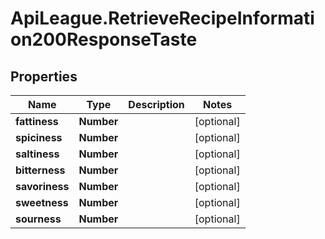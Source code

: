 # ApiLeague.RetrieveRecipeInformation200ResponseTaste

## Properties

Name | Type | Description | Notes
------------ | ------------- | ------------- | -------------
**fattiness** | **Number** |  | [optional] 
**spiciness** | **Number** |  | [optional] 
**saltiness** | **Number** |  | [optional] 
**bitterness** | **Number** |  | [optional] 
**savoriness** | **Number** |  | [optional] 
**sweetness** | **Number** |  | [optional] 
**sourness** | **Number** |  | [optional] 


